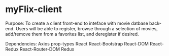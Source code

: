 # myFlix-client

Purpose:
To create a client front-end to inteface with movie datbase back-end. Users will be able to register, browse through a selection of movies, add/remove them from a favorites list, and deregister if desired.

Dependencies:
Axios
prop-types
React
React-Bootstrap
React-DOM
React-Redux
React-Router-DOM
Redux
